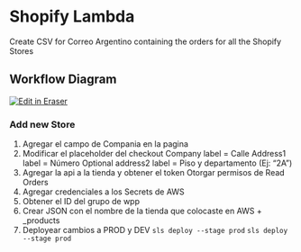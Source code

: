 
# Shopify Lambda

Create CSV for Correo Argentino containing the orders for all the Shopify Stores

## Workflow Diagram

<p><a target="_blank" href="https://app.eraser.io/workspace/ZBk8qkWx9FUNUjj43sqO" id="edit-in-eraser-github-link"><img alt="Edit in Eraser" src="https://firebasestorage.googleapis.com/v0/b/second-petal-295822.appspot.com/o/images%2Fgithub%2FOpen%20in%20Eraser.svg?alt=media&amp;token=968381c8-a7e7-472a-8ed6-4a6626da5501"></a></p>


### Add new Store

1. Agregar el campo de Compania en la pagina
2. Modificar el placeholder del checkout
 Company label = Calle
 Address1 label = Número
 Optional address2 label = Piso y departamento (Ej: “2A”)
3. Agregar la api a la tienda y obtener el token
 Otorgar permisos de Read Orders
4. Agregar credenciales a los Secrets de AWS
5. Obtener el ID del grupo de wpp
6. Crear JSON con el nombre de la tienda que colocaste en AWS + _products
7. Deployear cambios a PROD y DEV
      `sls deploy --stage prod`
      `sls deploy --stage prod`
